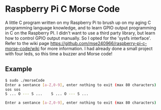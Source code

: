 # Raspberry Pi C Morse Code

A little C program written on my Raspberry Pi to brush up on my aging C programming language knowledge, and to learn GPIO output programming in C on the Raspberry PI.  I didn't want to use a third party library, but learn how to control GPIO output manually. So I opted for the 'sysfs interface'. Refer to the wiki page <https://github.com/mse240966/raspberry-pi-c-morse-code/wiki> for more information.  I had already done a small project with four leds, so this time a buzzer and Morse code!

## Example

```bash
$ sudo ./morseCode
Enter a sentance [a-Z,0-9], enter nothing to exit (max 80 characters) ...
sos sos
S ... O --- S ...    S ... O --- S ... 

Enter a sentance [a-Z,0-9], enter nothing to exit (max 80 characters) ...

```